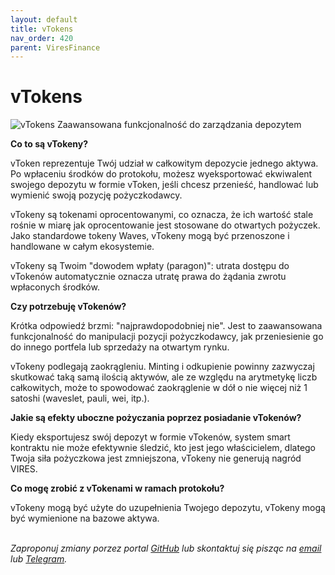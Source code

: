 ```yaml
---
layout: default
title: vTokens
nav_order: 420
parent: ViresFinance
---
```

# vTokens
![vTokens](https://miro.medium.com/max/2400/1*em31lm1RQDkj7OeUMP09Iw.png)
Zaawansowana funkcjonalność do zarządzania depozytem

**Co to są vTokeny?**

vToken reprezentuje Twój udział w całkowitym depozycie jednego aktywa. Po wpłaceniu środków do protokołu, możesz wyeksportować ekwiwalent swojego depozytu w formie vToken, jeśli chcesz przenieść, handlować lub wymienić swoją pozycję pożyczkodawcy.

vTokeny są tokenami oprocentowanymi, co oznacza, że ich wartość stale rośnie w miarę jak oprocentowanie jest stosowane do otwartych pożyczek. Jako standardowe tokeny Waves, vTokeny mogą być przenoszone i handlowane w całym ekosystemie.

vTokeny są Twoim "dowodem wpłaty (paragon)": utrata dostępu do vTokenów automatycznie oznacza utratę prawa do żądania zwrotu wpłaconych środków.

**Czy potrzebuję vTokenów?**

Krótka odpowiedź brzmi: "najprawdopodobniej nie". Jest to zaawansowana funkcjonalność do manipulacji pozycji pożyczkodawcy, jak przeniesienie go do innego portfela lub sprzedaży na otwartym rynku.

vTokeny podlegają zaokrągleniu. Minting i odkupienie powinny zazwyczaj skutkować taką samą ilością aktywów, ale ze względu na arytmetykę liczb całkowitych, może to spowodować zaokrąglenie w dół o nie więcej niż 1 satoshi (waveslet, pauli, wei, itp.).

**Jakie są efekty uboczne pożyczania poprzez posiadanie vTokenów?**

Kiedy eksportujesz swój depozyt w formie vTokenów, system smart kontraktu nie może efektywnie śledzić, kto jest jego właścicielem, dlatego
Twoja siła pożyczkowa jest zmniejszona, vTokeny nie generują nagród VIRES.

**Co mogę zrobić z vTokenami w ramach protokołu?**

vTokeny mogą być użyte do uzupełnienia Twojego depozytu,
vTokeny mogą być wymienione na bazowe aktywa.





\
*Zaproponuj zmiany porzez portal [GitHub](https://github.com/wxpl/wxpl.github.io) lub skontaktuj się pisząc na [email](mailto:contact@wxpl.club) lub [Telegram](https://t.me/wavesexchange_polska).*